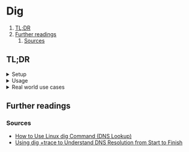 # Dig

1. [TL;DR](#tldr)
1. [Further readings](#further-readings)
   1. [Sources](#sources)

## TL;DR

<details>
  <summary>Setup</summary>

```sh
# Installation.
apt-get install 'dnsutils'
yum install 'bind-utils'
```

</details>

<details>
  <summary>Usage</summary>

```sh
# Perform a DNS lookup.
dig 'google.com'
dig 'google.com' 'A'

# Perform a reverse lookup.
dig -x '172.217.14.238'

# Only show the IP from the result.
dig 'google.com' '+short'

# Do not echo the executed command.
# This is a global flag, notice the position.
dig +nocmd 'google.com'

# Clear display flags.
dig 'google.com' +noall

# Do not display the answer section of replies.
dig 'google.com' +noanswer

# Print records in a verbose multi-line format with human-readable comments.
dig 'google.com' +multiline

# See resolution trace.
dig 'google.com' '+trace'

# Ask a specific DNS server.
dig '@8.8.8.8' 'google.com'

# Return all results.
dig 'google.com' 'ANY'
```

</details>

<details>
  <summary>Real world use cases</summary>

```sh
dig +trace '@1.1.1.1' 'google.com'
```

</details>

## Further readings

### Sources

- [How to Use Linux dig Command (DNS Lookup)]
- [Using dig +trace to Understand DNS Resolution from Start to Finish]

<!--
  Reference
  ═╬═Time══
  -->

<!-- Others -->
[how to use linux dig command (dns lookup)]: https://phoenixnap.com/kb/linux-dig-command-examples
[using dig +trace to understand dns resolution from start to finish]: https://ns1.com/blog/using-dig-trace
